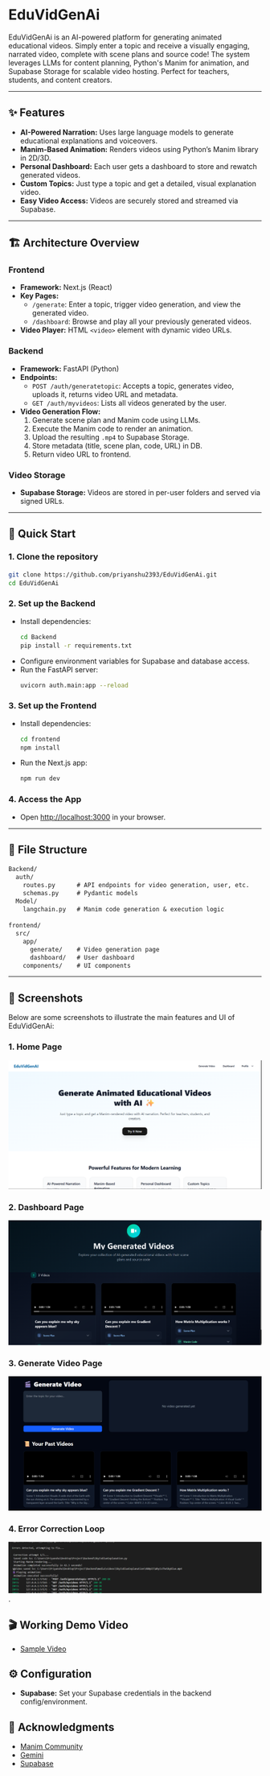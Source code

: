 # EduVidGenAi

EduVidGenAi is an AI-powered platform for generating animated educational videos. Simply enter a topic and receive a visually engaging, narrated video, complete with scene plans and source code! The system leverages LLMs for content planning, Python's Manim for animation, and Supabase Storage for scalable video hosting. Perfect for teachers, students, and content creators.

---

## ✨ Features

- **AI-Powered Narration:** Uses large language models to generate educational explanations and voiceovers.
- **Manim-Based Animation:** Renders videos using Python’s Manim library in 2D/3D.
- **Personal Dashboard:** Each user gets a dashboard to store and rewatch generated videos.
- **Custom Topics:** Just type a topic and get a detailed, visual explanation video.
- **Easy Video Access:** Videos are securely stored and streamed via Supabase.

---

## 🏗️ Architecture Overview

### Frontend

- **Framework:** Next.js (React)
- **Key Pages:**
  - `/generate`: Enter a topic, trigger video generation, and view the generated video.
  - `/dashboard`: Browse and play all your previously generated videos.
- **Video Player:** HTML `<video>` element with dynamic video URLs.

### Backend

- **Framework:** FastAPI (Python)
- **Endpoints:**
  - `POST /auth/generatetopic`: Accepts a topic, generates video, uploads it, returns video URL and metadata.
  - `GET /auth/myvideos`: Lists all videos generated by the user.
- **Video Generation Flow:**
  1. Generate scene plan and Manim code using LLMs.
  2. Execute the Manim code to render an animation.
  3. Upload the resulting `.mp4` to Supabase Storage.
  4. Store metadata (title, scene plan, code, URL) in DB.
  5. Return video URL to frontend.

### Video Storage

- **Supabase Storage:** Videos are stored in per-user folders and served via signed URLs.

---

## 🚀 Quick Start

### 1. Clone the repository

```bash
git clone https://github.com/priyanshu2393/EduVidGenAi.git
cd EduVidGenAi
```

### 2. Set up the Backend

- Install dependencies:
  ```bash
  cd Backend
  pip install -r requirements.txt
  ```
- Configure environment variables for Supabase and database access.
- Run the FastAPI server:
  ```bash
  uvicorn auth.main:app --reload
  ```

### 3. Set up the Frontend

- Install dependencies:
  ```bash
  cd frontend
  npm install
  ```
- Run the Next.js app:
  ```bash
  npm run dev
  ```

### 4. Access the App

- Open [http://localhost:3000](http://localhost:3000) in your browser.

---

## 🧩 File Structure

```
Backend/
  auth/
    routes.py      # API endpoints for video generation, user, etc.
    schemas.py     # Pydantic models
  Model/
    langchain.py   # Manim code generation & execution logic

frontend/
  src/
    app/
      generate/    # Video generation page
      dashboard/   # User dashboard
    components/    # UI components
```

---
## 📸 Screenshots

Below are some screenshots to illustrate the main features and UI of EduVidGenAi:

### 1. Home Page
![Home Page](Backend/assests/HomePage.png)

### 2. Dashboard Page
![Dashboard Page](Backend/assests/Dashboard.png)

### 3. Generate Video Page
![Generate Video Page](Backend/assests/Generate_video.png)

### 4. Error Correction Loop
![Error Correction Loop](Backend/assests/ErrorCorrection.png).

## 🎬 Working Demo Video

- [Sample Video ](https://drive.google.com/file/d/1Gak8u-kScXTM6XxdXa98f5JmskdfpFP4/view?usp=sharing)

  
## ⚙️ Configuration

- **Supabase:** Set your Supabase credentials in the backend config/environment.

## 🙏 Acknowledgments

- [Manim Community](https://www.manim.community/)
- [Gemini](https://gemini.google.com/)
- [Supabase](https://supabase.com/)
